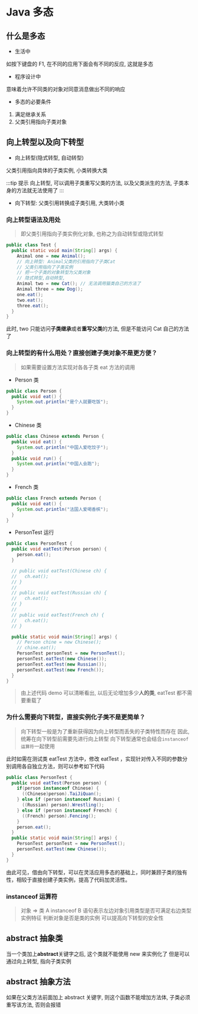 # Java 多态

## 什么是多态

- 生活中

如按下键盘的 F1, 在不同的应用下面会有不同的反应, 这就是多态

- 程序设计中

意味着允许不同类的对象对同意消息做出不同的响应

- 多态的必要条件

1. 满足继承关系
2. 父类引用指向子类对象

## 向上转型以及向下转型

- 向上转型(隐式转型, 自动转型)

父类引用指向具体的子类实例, 小类转换大类

:::tip 提示
向上转型, 可以调用子类重写父类的方法, 以及父类派生的方法, 子类本身的方法就无法使用了
:::

- 向下转型: 父类引用转换成子类引用, 大类转小类

### 向上转型语法及用处

> 即父类引用指向子类实例化对象, 也称之为自动转型或隐式转型

```java
public class Test {
  public static void main(String[] args) {
    Animal one = new Animal();
    // 向上转型: Animal父类的引用指向了子类Cat
    // 父类引用指向了子类实例
    // 把一个子类的对象转型为父类对象
    // 隐式转型,自动转型,
    Animal two = new Cat(); // 无法调用猫类自己的方法了
    Animal three = new Dog();
    one.eat();
    two.eat();
    three.eat();
  }
}
```

此时, two 只能访问**子类继承**或者**重写父类**的方法, 但是不能访问 Cat 自己的方法了

### 向上转型的有什么用处？直接创建子类对象不是更方便？

> 如果需要设置方法实现对各各子类 eat 方法的调用

- Person 类

```java
public class Person {
  public void eat() {
    System.out.println("是个人就要吃饭");
  }
}
```

- Chinese 类

```java
public class Chinese extends Person {
  public void eat() {
    System.out.println("中国人爱吃饺子");
  }
  public void run() {
    System.out.println("中国人会跑");
  }
}
```

- French 类

```java
public class French extends Person {
  public void eat() {
    System.out.println("法国人爱喝香槟");
  }
}
```

- PersonTest 运行

```java
public class PersonTest {
  public void eatTest(Person person) {
    person.eat();
  }

  // public void eatTest(Chinese ch) {
  //   ch.eat();
  // }
  //
  // public void eatTest(Russian ch) {
  //   ch.eat();
  // }
  //
  // public void eatTest(French ch) {
  //   ch.eat();
  // }

  public static void main(String[] args) {
    // Person chine = new Chinese();
    // chine.eat();
    PersonTest personTest = new PersonTest();
    personTest.eatTest(new Chinese());
    personTest.eatTest(new Russian());
    personTest.eatTest(new French());
  }
}
```

> 由上述代码 demo 可以清晰看出, 以后无论增加多少**人的类**, eatTest 都不需要重载了

### 为什么需要向下转型，直接实例化子类不是更简单？

> 向下转型一般是为了重新获得因为向上转型而丢失的子类特性而存在
> 因此,统筹在向下转型前需要先进行向上转型
> 向下转型通常也会结合`instanceof运算符`一起使用

此时如需在测试类 eatTest 方法中，修改 eatTest ，实现针对传入不同的参数分别调用各自独立方法，则可以参考如下代码

```java
public class PersonTest {
  public void eatTest(Person person) {
    if(person instanceof Chinese) {
      ((Chinese)person).TaiJiQuan();
    } else if (person instanceof Russian) {
      ((Russian) person).Wrestling();
    } else if (person instanceof French) {
      ((French) person).Fencing();
    }
    person.eat();
  }
  public static void main(String[] args) {
    PersonTest personTest = new PersonTest();
    personTest.eatTest(new Chinese());
  }
}
```

由此可见，借由向下转型，可以在灵活应用多态的基础上，同时兼顾子类的独有性，相较于直接创建子类实例，提高了代码加灵活性。

### instanceof 运算符

> 对象 => 类
> A instanceof B 语句表示左边对象引用类型是否可满足右边类型实例特征
> 判断对象是否是类的实例
> 可以提高向下转型的安全性

## abstract 抽象类

当一个类加上**abstract**关键字之后, 这个类就不能使用 new 来实例化了
但是可以通过向上转型, 指向子类实例

## abstract 抽象方法

如果在父类方法前面加上 abstract 关键字, 则这个函数不能增加方法体, 子类必须重写该方法, 否则会报错
